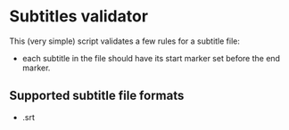 # Subtitles validator
This (very simple) script validates a few rules for a subtitle file:

* each subtitle in the file should have its start marker set before the end marker.


## Supported subtitle file formats

* .srt
